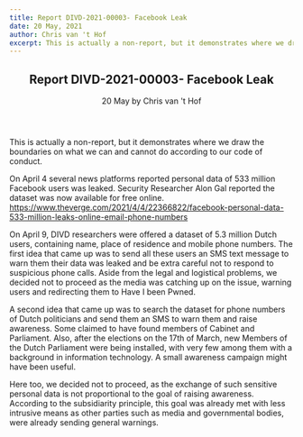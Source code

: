 ```yaml
---
title: Report DIVD-2021-00003- Facebook Leak
date: 20 May, 2021
author: Chris van 't Hof
excerpt: This is actually a non-report, but it demonstrates where we draw the boundaries on what we can and cannot do according to our code of conduct.
---
```

<header>
    <h2>Report DIVD-2021-00003- Facebook Leak</h2>
    <span>20 May by Chris van 't Hof</span>
</header>

This is actually a non-report, but it demonstrates where we draw the boundaries on what we can and cannot do according to our code of conduct.

On April 4 several news platforms reported personal data of 533 million Facebook users was leaked. Security Researcher Alon Gal reported the dataset was now available for free online.
<https://www.theverge.com/2021/4/4/22366822/facebook-personal-data-533-million-leaks-online-email-phone-numbers>

On April 9, DIVD researchers were offered a dataset of 5.3 million Dutch users, containing name, place of residence and mobile phone numbers. The first idea that came up was to send all these users an SMS text message to warn them their data was leaked and be extra careful not to respond to suspicious phone calls. Aside from the legal and logistical problems, we decided not to proceed as the media was catching up on the issue, warning users and redirecting them to Have I been Pwned.

A second idea that came up was to search the dataset for phone numbers of Dutch politicians and send them an SMS to warn them and raise awareness. Some claimed to have found members of Cabinet and Parliament. Also, after the elections on the 17th of March, new Members of the Dutch Parliament were being installed, with very few among them with a background in information technology.  A small awareness campaign might have been useful.

Here too, we decided not to proceed, as the exchange of such sensitive personal data is not proportional to the goal of raising awareness. According to the subsidiarity principle, this goal was already met with less intrusive means as other parties such as media and governmental bodies, were already sending general warnings.
